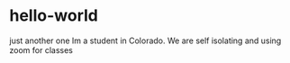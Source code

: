 # hello-world
just another one
Im a student in Colorado. We are self isolating and using zoom for classes
